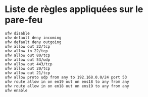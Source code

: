 # Liste de règles appliquées sur le pare-feu

    ufw disable
    ufw default deny incoming
    ufw default deny outgoing
    ufw allow out 22/tcp
    ufw allow in 22/tcp
    ufw allow out 80/tcp
    ufw allow out 53/udp
    ufw allow out 443/tcp
    ufw allow out 20/tcp
    ufw allow out 21/tcp
    ufw allow proto udp from any to 192.168.0.0/24 port 53
    ufw route allow in on en19 out on ens18 to any from any
    ufw route allow in on en18 out on ens19 to any from any
    ufw enable
